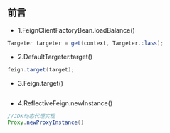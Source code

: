 ## 前言

 - 1.FeignClientFactoryBean.loadBalance()
```java
Targeter targeter = get(context, Targeter.class);
```
 - 2.DefaultTargeter.target()
```java
feign.target(target);
```
 - 3.Feign.target()
```java

```
 - 4.ReflectiveFeign.newInstance()
```java
//JDK动态代理实现
Proxy.newProxyInstance()
```